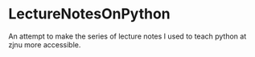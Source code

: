 # LectureNotesOnPython


An attempt to make the series of lecture notes I used to teach python at zjnu more accessible.

